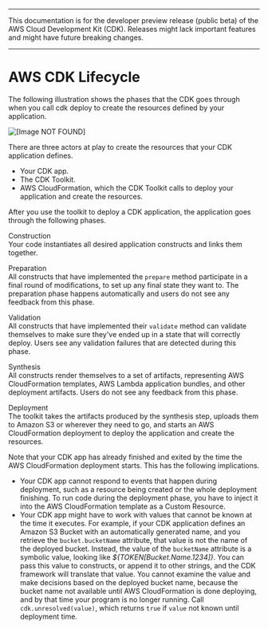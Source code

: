 --------

This documentation is for the developer preview release \(public beta\) of the AWS Cloud Development Kit \(CDK\)\. Releases might lack important features and might have future breaking changes\.

--------

# AWS CDK Lifecycle<a name="lifecycle"></a>

The following illustration shows the phases that the CDK goes through when you call cdk deploy to create the resources defined by your application\.

![\[Image NOT FOUND\]](http://docs.aws.amazon.com/CDK/latest/guide/images/Lifecycle.png)

There are three actors at play to create the resources that your CDK application defines\.
+ Your CDK app\.
+ The CDK Toolkit\.
+ AWS CloudFormation, which the CDK Toolkit calls to deploy your application and create the resources\.

After you use the toolkit to deploy a CDK application, the application goes through the following phases\.

Construction  
Your code instantiates all desired application constructs and links them together\.

Preparation  
All constructs that have implemented the `prepare` method participate in a final round of modifications, to set up any final state they want to\. The preparation phase happens automatically and users do not see any feedback from this phase\.

Validation  
All constructs that have implemented their `validate` method can validate themselves to make sure they've ended up in a state that will correctly deploy\. Users see any validation failures that are detected during this phase\.

Synthesis  
All constructs render themselves to a set of artifacts, representing AWS CloudFormation templates, AWS Lambda application bundles, and other deployment artifacts\. Users do not see any feedback from this phase\.

Deployment  
The toolkit takes the artifacts produced by the synthesis step, uploads them to Amazon S3 or wherever they need to go, and starts an AWS CloudFormation deployment to deploy the application and create the resources\.

Note that your CDK app has already finished and exited by the time the AWS CloudFormation deployment starts\. This has the following implications\.
+ Your CDK app cannot respond to events that happen during deployment, such as a resource being created or the whole deployment finishing\. To run code during the deployment phase, you have to inject it into the AWS CloudFormation template as a Custom Resource\.
+ Your CDK app might have to work with values that cannot be known at the time it executes\. For example, if your CDK application defines an Amazon S3 Bucket with an automatically generated name, and you retrieve the `bucket.bucketName` attribute, that value is not the name of the deployed bucket\. Instead, the value of the `bucketName` attribute is a symbolic value, looking like *$\{TOKEN\[Bucket\.Name\.1234\]\}*\. You can pass this value to constructs, or append it to other strings, and the CDK framework will translate that value\. You cannot examine the value and make decisions based on the deployed bucket name, because the bucket name not available until AWS CloudFormation is done deploying, and by that time your program is no longer running\. Call `cdk.unresolved(value)`, which returns `true` if `value` not known until deployment time\.